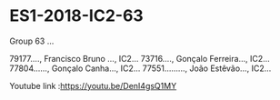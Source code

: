 # ES1-2018-IC2-63

Group 63 ...

79177…., Francisco Bruno …, IC2…
73716…., Gonçalo Ferreira…, IC2…
77804...…, Gonçalo Canha…, IC2…
77551……..., João Estêvão…, IC2…



Youtube link :https://youtu.be/DenI4gsQ1MY
